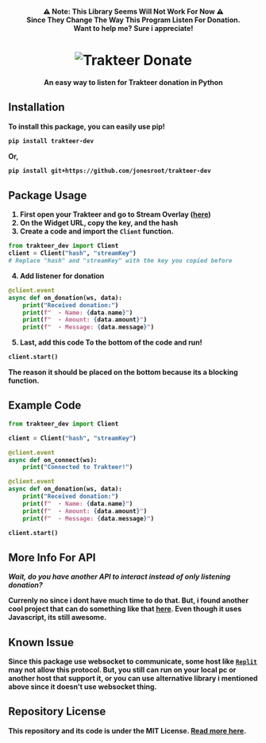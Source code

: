 <p align="center"><b>⚠️ Note: This Library Seems Will Not Work For Now ⚠️<br>Since They Change The Way This Program Listen For Donation.<br>Want to help me? Sure i appreciate!</p>

<h1 align="center"><img src="https://raw.githubusercontent.com/jonesroot/trakteer-dev/main/trakteer-dev.png" alt="Trakteer Donate"></h1>
<p align="center">An easy way to listen for Trakteer donation in Python</p>

## Installation
To install this package, you can easily use pip!
```bash
pip install trakteer-dev
```

Or,

```bash
pip install git+https://github.com/jonesroot/trakteer-dev
```

## Package Usage
1. First open your **Trakteer** and go to **Stream Overlay** ([here](https://trakteer.id/manage/stream-settings))
2. On the **Widget URL**, copy the key, and the hash
3. Create a code and import the `Client` function.
```python
from trakteer_dev import Client
client = Client("hash", "streamKey")
# Replace "hash" and "streamKey" with the key you copied before
```
4. Add listener for donation
```python
@client.event
async def on_donation(ws, data):
    print("Received donation:")
    print(f"  - Name: {data.name}")
    print(f"  - Amount: {data.amount}")
    print(f"  - Message: {data.message}")
```
5. Last, add this code **To the bottom of the code** and run!
```python
client.start()
```

The reason it should be placed on the bottom because its a blocking function.

## Example Code
```python
from trakteer_dev import Client

client = Client("hash", "streamKey")

@client.event
async def on_connect(ws):
    print("Connected to Trakteer!")

@client.event
async def on_donation(ws, data):
    print("Received donation:")
    print(f"  - Name: {data.name}")
    print(f"  - Amount: {data.amount}")
    print(f"  - Message: {data.message}")

client.start()
```

## More Info For API
*Wait, do you have another API to interact instead of only listening donation?*

Currenly no since i dont have much time to do that. But, i found another cool project that can do something like that [here](https://github.com/KatowProject/trakteer-scraper). Even though it uses **Javascript**, its still awesome.

## Known Issue
Since this package use websocket to communicate, some host like [`Replit`](https://replit.com/talk/ask/Socket-not-connecting/52103) may not allow this protocol. But, you still can run on your local pc or another host that support it, or you can use alternative library i mentioned above since it doesn't use websocket thing.

## Repository License
This repository and its code is under the MIT License. [Read more here](https://github.com/jonesroot/trakteer-dev/blob/main/LICENSE).
